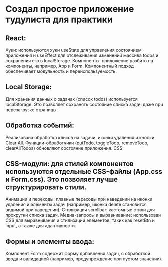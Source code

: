 # Создал простое приложение тудулиста для практики

## React:

Хуки: используются хуки useState для управления состоянием приложения и useEffect для отслеживания изменений массива todos и сохранения его в localStorage.
Компоненты: приложение разбито на компоненты, например, App и Form. Компонентный подход обеспечивает модульность и переиспользуемость.

## Local Storage:

Для хранения данных о задачах (список todos) используется localStorage. Это позволяет сохранять состояние списка задач даже при перезагрузке страницы.

## Обработка событий:

Реализована обработка кликов на задачи, иконки удаления и кнопки Clear All. Функции-обработчики (putTodo, toggleTodo, removeTodo, clearAllTodos) обновляют состояние приложения.
CSS:

## CSS-модули: для стилей компонентов используются отдельные CSS-файлы (App.css и Form.css). Это позволяет лучше структурировать стили.

Анимации и переходы: плавные переходы при наведении на иконки удаления и элементы задач (например, иконка delete становится видимой при наведении).
Стилизация scrollbar: кастомные стили для прокрутки списка задач.
Медиа-запросы и выравнивание: использован CSS для выравнивания и стилизации элементов, таких как resetBtn и input, а также для адаптивности.

## Формы и элементы ввода:

Компонент Form содержит форму добавления задач, с обработкой ввода и валидацией (например, предупреждение при пустом значении).